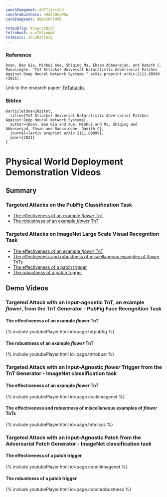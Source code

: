 ```yaml
---
conchImagenet: dhTTjjrxIcU
conchrobustness: 49d5OOnyW8w
cockImagenet: 06meJhFl0ME

tntpubfig: Klepca1Ny3c
tntrobust: q_wTmIyoqmY
tntmiscs: JncpN2t1Gzg
---
```


### Reference
```
Doan, Bao Gia, Minhui Xue, Shiqing Ma, Ehsan Abbasnejad, and Damith C. Ranasinghe. "TnT Attacks! Universal Naturalistic Adversarial Patches Against Deep Neural Network Systems." arXiv preprint arXiv:2111.09999 (2021).
```

Link to the research paper: [TnTattacks](https://arxiv.org/abs/2111.09999) 

### Bibtex
```
@article{doan2021tnt,
  title={TnT Attacks! Universal Naturalistic Adversarial Patches Against Deep Neural Network Systems},
  author={Doan, Bao Gia and Xue, Minhui and Ma, Shiqing and Abbasnejad, Ehsan and Ranasinghe, Damith C},
  journal={arXiv preprint arXiv:2111.09999},
  year={2021}
}
```

# Physical World Deployment Demonstration Videos
## Summary

### Targeted Attacks on the PubFig Classification Task
- [The effectiveness of an example *flower* TnT](#TnTPubFigEffect)
- [The robustness of an example *flower* TnT](#TnTPubFigRobust)

### Targeted Attacks on ImageNet Large Scale Visual Recognition Task
- [The effectiveness of an example *flower* TnT](#TnTImagenetEffect)
- [The effectiveness and robustness of miscellaneous examples of *flower* TnTs](#TnTMiscs)
- [The effectiveness of a patch trigger](#PatchImagenetEffect)
- [The robustness of a patch trigger](#PatchImagenetRobust)

## Demo Videos

### Targeted Attack with an input-agnostic TnT, an example *flower*, from the TnT Generator - PubFig Face Recognition Task

#### The effectiveness of an example *flower* TnT 

<a name="TnTPubFigEffect"></a>

{% include youtubePlayer.html id=page.tntpubfig %}

#### The robustness of an example *flower* TnT 

<a name="TnTPubFigRobust"></a>

{% include youtubePlayer.html id=page.tntrobust %}



### Targeted Attack with an Input-Agnostic *flower* Trigger from the TnT Generator - ImageNet classification task

#### The effectiveness of an example *flower* TnT 
<a name="TnTImagenetEffect"></a>

{% include youtubePlayer.html id=page.cockImagenet %}

#### The effectiveness and robustness of miscellaneous examples of *flower* TnTs 
<a name="TnTMiscs"></a>

{% include youtubePlayer.html id=page.tntmiscs %}


### Targeted Attack with an Input-Agnostic Patch from the Adversarial Patch Generator - ImageNet classification task

#### The effectiveness of a patch trigger
<a name="PatchImagenetEffect"></a>

{% include youtubePlayer.html id=page.conchImagenet %}

#### The robustness of a patch trigger
<a name="PatchImagenetRobust"></a>

{% include youtubePlayer.html id=page.conchrobustness %}

